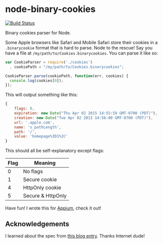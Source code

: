 node-binary-cookies
===================

[![Build Status](https://secure.travis-ci.org/jlipps/node-binary-cookies.png?branch=master)](http://travis-ci.org/jlipps/node-binary-cookies)

Binary cookies parser for Node.

Some Apple browsers like Safari and Mobile Safari store their cookies in
a `.binarycookie` format that is hard to parse. Node to the rescue! Say you
have a file at `/my/path/to/Cookies.binarycookies`. You can parse it like so:

```js
var CookieParser = require('./cookies')
  , cookiePath = "/my/path/to/Cookies.binarycookies";

CookieParser.parse(cookiePath, function(err, cookies) {
  console.log(cookies[0]);
});
```

This will output something like this:

```js
{
    flags: 0,
    expiration: new Date("Thu Apr 02 2015 14:55:59 GMT-0700 (PDT)"),
    creation: new Date("Tue Apr 02 2013 14:56:00 GMT-0700 (PDT)"),
    url: '.apple.com',
    name: 's_pathLength',
    path: '/',
    value: 'homepage%3D1%2C'
}
```

This should all be self-explanatory except flags:

|Flag|Meaning|
|----|-------|
|0|No flags|
|1|Secure cookie|
|4|HttpOnly cookie|
|5|Secure &amp; HttpOnly|

Have fun! I wrote this for [Appium](http://github.com/appium/appium), check it
out!

Acknowledgements
--------
I learned about the spec from [this blog entry](http://www.securitylearn.net/2012/10/27/cookies-binarycookies-reader/). Thanks Internet dude!
